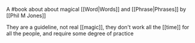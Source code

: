 A #book  about about magical [[Word|Words]] and [[Phrase|Phrases]] by [[Phil M Jones]]

They are a guideline, not real [[magic]], they don't work all the [[time]] for all the people, and require some degree of practice